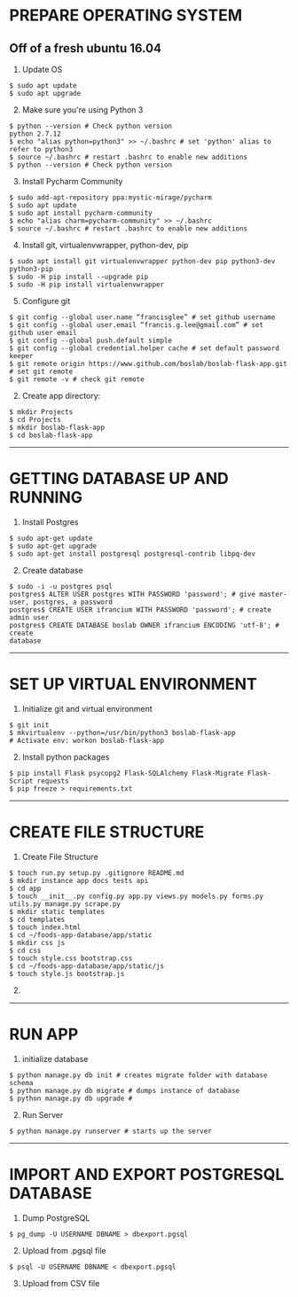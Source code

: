 # PREPARE OPERATING SYSTEM
## Off of a fresh ubuntu 16.04
1. Update OS

```
$ sudo apt update
$ sudo apt upgrade
```
2. Make sure you're using Python 3

```
$ python --version # Check python version
python 2.7.12
$ echo "alias python=python3" >> ~/.bashrc # set 'python' alias to refer to python3
$ source ~/.bashrc # restart .bashrc to enable new additions
$ python --version # Check python version
```

3. Install Pycharm Community

```
$ sudo add-apt-repository ppa:mystic-mirage/pycharm
$ sudo apt update
$ sudo apt install pycharm-community
$ echo "alias charm=pycharm-community" >> ~/.bashrc
$ source ~/.bashrc # restart .bashrc to enable new additions
```

4. Install git, virtualenvwrapper, python-dev, pip

```
$ sudo apt install git virtualenvwrapper python-dev pip python3-dev python3-pip
$ sudo -H pip install --upgrade pip
$ sudo -H pip install virtualenvwrapper

```

5. Configure git

```
$ git config --global user.name “francisglee” # set github username
$ git config --global user.email “francis.g.lee@gmail.com” # set github user email
$ git config --global push.default simple
$ git config --global credential.helper cache # set default password keeper
$ git remote origin https://www.github.com/boslab/boslab-flask-app.git # set git remote
$ git remote -v # check git remote
```

2. Create app directory:

```
$ mkdir Projects
$ cd Projects
$ mkdir boslab-flask-app
$ cd boslab-flask-app
```

----------------------------------------------------------
# GETTING DATABASE UP AND RUNNING

1. Install Postgres

```
$ sudo apt-get update
$ sudo apt-get upgrade
$ sudo apt-get install postgresql postgresql-contrib libpq-dev
```

2. Create database

```
$ sudo -i -u postgres psql
postgres$ ALTER USER postgres WITH PASSWORD 'password'; # give master-user, postgres, a password
postgres$ CREATE USER ifrancium WITH PASSWORD 'password'; # create admin user
postgres$ CREATE DATABASE boslab OWNER ifrancium ENCODING 'utf-8'; # create
database
```

-------------------------------------------------------------
# SET UP VIRTUAL ENVIRONMENT

1. Initialize git and virtual environment

```
$ git init
$ mkvirtualenv --python=/usr/bin/python3 boslab-flask-app
# Activate env: workon boslab-flask-app
```

2. Install python packages

```
$ pip install Flask psycopg2 Flask-SQLAlchemy Flask-Migrate Flask-Script requests
$ pip freeze > requirements.txt
```

-------------------------------------------------------------
# CREATE FILE STRUCTURE

1. Create File Structure

```
$ touch run.py setup.py .gitignore README.md
$ mkdir instance app docs tests api
$ cd app
$ touch __init__.py config.py app.py views.py models.py forms.py utils.py manage.py scrape.py
$ mkdir static templates
$ cd templates
$ touch index.html
$ cd ~/foods-app-database/app/static
$ mkdir css js
$ cd css
$ touch style.css bootstrap.css
$ cd ~/foods-app-database/app/static/js
$ touch style.js bootstrap.js
```

2.

-------------------------------
# RUN APP

1. initialize database

```
$ python manage.py db init # creates migrate folder with database schema
$ python manage.py db migrate # dumps instance of database
$ python manage.py db upgrade #

```
2. Run Server

```
$ python manage.py runserver # starts up the server
```
-------------------------------------------------
# IMPORT AND EXPORT POSTGRESQL DATABASE

1. Dump PostgreSQL
```
$ pg_dump -U USERNAME DBNAME > dbexport.pgsql
```

2. Upload from .pgsql file
```
$ psql -U USERNAME DBNAME < dbexport.pgsql
```

3. Upload from CSV file
